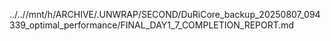 ../..//mnt/h/ARCHIVE/.UNWRAP/SECOND/DuRiCore_backup_20250807_094339_optimal_performance/FINAL_DAY1_7_COMPLETION_REPORT.md